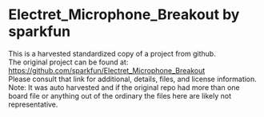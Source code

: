 
# Electret_Microphone_Breakout by sparkfun  
This is a harvested standardized copy of a project from github.  
The original project can be found at:  
https://github.com/sparkfun/Electret_Microphone_Breakout  
Please consult that link for additional, details, files, and license information.  
Note: It was auto harvested and if the original repo had more than one board file or anything out of the ordinary the files here are likely not representative.  
    